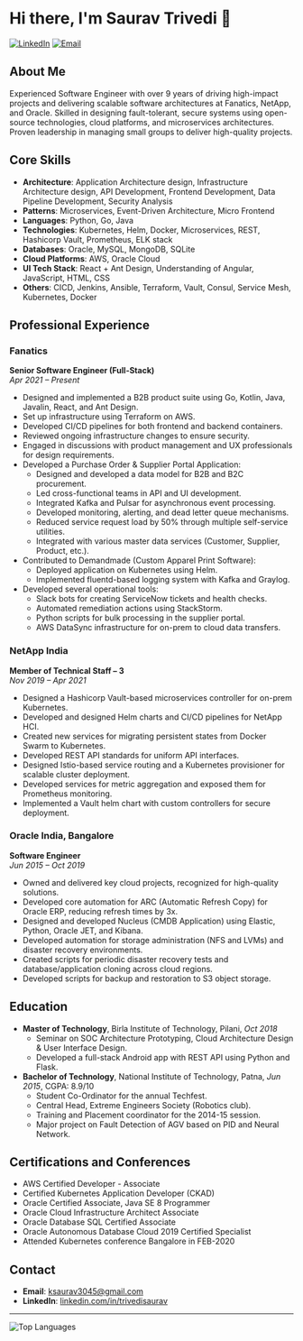# Hi there, I'm Saurav Trivedi 👋

[![LinkedIn](https://img.shields.io/badge/LinkedIn-blue?style=flat&logo=linkedin&labelColor=blue)](https://www.linkedin.com/in/trivedisaurav/)
[![Email](https://img.shields.io/badge/Email-ksaurav3045@gmail.com-blue?style=flat&logo=gmail&labelColor=blue)](mailto:ksaurav3045@gmail.com)

## About Me

Experienced Software Engineer with over 9 years of driving high-impact projects and delivering scalable software architectures at Fanatics, NetApp, and Oracle. Skilled in designing fault-tolerant, secure systems using open-source technologies, cloud platforms, and microservices architectures. Proven leadership in managing small groups to deliver high-quality projects.

## Core Skills

- **Architecture**: Application Architecture design, Infrastructure Architecture design, API Development, Frontend Development, Data Pipeline Development, Security Analysis
- **Patterns**: Microservices, Event-Driven Architecture, Micro Frontend
- **Languages**: Python, Go, Java
- **Technologies**: Kubernetes, Helm, Docker, Microservices, REST, Hashicorp Vault, Prometheus, ELK stack
- **Databases**: Oracle, MySQL, MongoDB, SQLite
- **Cloud Platforms**: AWS, Oracle Cloud
- **UI Tech Stack**: React + Ant Design, Understanding of Angular, JavaScript, HTML, CSS
- **Others**: CICD, Jenkins, Ansible, Terraform, Vault, Consul, Service Mesh, Kubernetes, Docker

## Professional Experience

### Fanatics
**Senior Software Engineer (Full-Stack)**  
*Apr 2021 – Present*

- Designed and implemented a B2B product suite using Go, Kotlin, Java, Javalin, React, and Ant Design.
- Set up infrastructure using Terraform on AWS.
- Developed CI/CD pipelines for both frontend and backend containers.
- Reviewed ongoing infrastructure changes to ensure security.
- Engaged in discussions with product management and UX professionals for design requirements.
- Developed a Purchase Order & Supplier Portal Application:
  - Designed and developed a data model for B2B and B2C procurement.
  - Led cross-functional teams in API and UI development.
  - Integrated Kafka and Pulsar for asynchronous event processing.
  - Developed monitoring, alerting, and dead letter queue mechanisms.
  - Reduced service request load by 50% through multiple self-service utilities.
  - Integrated with various master data services (Customer, Supplier, Product, etc.).
- Contributed to Demandmade (Custom Apparel Print Software):
  - Deployed application on Kubernetes using Helm.
  - Implemented fluentd-based logging system with Kafka and Graylog.
- Developed several operational tools:
  - Slack bots for creating ServiceNow tickets and health checks.
  - Automated remediation actions using StackStorm.
  - Python scripts for bulk processing in the supplier portal.
  - AWS DataSync infrastructure for on-prem to cloud data transfers.

### NetApp India
**Member of Technical Staff – 3**  
*Nov 2019 – Apr 2021*

- Designed a Hashicorp Vault-based microservices controller for on-prem Kubernetes.
- Developed and designed Helm charts and CI/CD pipelines for NetApp HCI.
- Created new services for migrating persistent states from Docker Swarm to Kubernetes.
- Developed REST API standards for uniform API interfaces.
- Designed Istio-based service routing and a Kubernetes provisioner for scalable cluster deployment.
- Developed services for metric aggregation and exposed them for Prometheus monitoring.
- Implemented a Vault helm chart with custom controllers for secure deployment.

### Oracle India, Bangalore
**Software Engineer**  
*Jun 2015 – Oct 2019*

- Owned and delivered key cloud projects, recognized for high-quality solutions.
- Developed core automation for ARC (Automatic Refresh Copy) for Oracle ERP, reducing refresh times by 3x.
- Designed and developed Nucleus (CMDB Application) using Elastic, Python, Oracle JET, and Kibana.
- Developed automation for storage administration (NFS and LVMs) and disaster recovery environments.
- Created scripts for periodic disaster recovery tests and database/application cloning across cloud regions.
- Developed scripts for backup and restoration to S3 object storage.

## Education

- **Master of Technology**, Birla Institute of Technology, Pilani, *Oct 2018*
  - Seminar on SOC Architecture Prototyping, Cloud Architecture Design & User Interface Design.
  - Developed a full-stack Android app with REST API using Python and Flask.
- **Bachelor of Technology**, National Institute of Technology, Patna, *Jun 2015*, CGPA: 8.9/10
  - Student Co-Ordinator for the annual Techfest.
  - Central Head, Extreme Engineers Society (Robotics club).
  - Training and Placement coordinator for the 2014-15 session.
  - Major project on Fault Detection of AGV based on PID and Neural Network.

## Certifications and Conferences

- AWS Certified Developer - Associate
- Certified Kubernetes Application Developer (CKAD)
- Oracle Certified Associate, Java SE 8 Programmer
- Oracle Cloud Infrastructure Architect Associate
- Oracle Database SQL Certified Associate
- Oracle Autonomous Database Cloud 2019 Certified Specialist
- Attended Kubernetes conference Bangalore in FEB-2020

## Contact

- **Email**: [ksaurav3045@gmail.com](mailto:ksaurav3045@gmail.com)
- **LinkedIn**: [linkedin.com/in/trivedisaurav](https://www.linkedin.com/in/trivedisaurav/)

---

![Top Languages](https://github-readme-stats.vercel.app/api/top-langs/?username=saurav-k&layout=compact&theme=radical)

